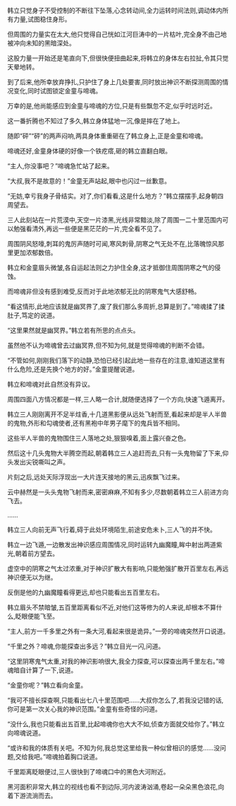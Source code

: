 
韩立只觉身子不受控制的不断往下坠落,心念转动间,全力运转时间法则,调动体内所有力量,试图稳住身形。

但周围的力量实在太大,他只觉得自己恍如江河巨涛中的一片枯叶,完全身不由己地被冲向未知的黑暗深处。

这股力量一开始还是笔直向下,但很快便扭曲起来,将韩立的身体左右拉扯,令其只觉天晕地转。

到了后来,他所幸放弃挣扎,只护住了身上几处要害,同时放出神识不断探测周围的情况变化,同时试图锁定金童与啼魂。

万幸的是,他尚能感应到金童与啼魂的方位,只是有些飘忽不定,似乎时远时近。

这一番折腾也不知过了多久,韩立身体猛地一沉,像是摔在了地上。

随即“砰”“砰”的两声闷响,两具身体重重砸在了韩立身上,正是金童和啼魂。

啼魂还好,金童身体硬的好像一个铁疙瘩,砸的韩立直翻白眼。

“主人,你没事吧？”啼魂急忙站了起来。

“大叔,我不是故意的！”金童无声站起,眼中也闪过一丝歉意。

“无妨,幸亏我身子骨结实。对了,你们看看,这是什么地方？”韩立摆摆手,起身朝四周望去。

三人此刻站在一片荒漠中,天空一片漆黑,光线非常黯淡,除了周围一二十里范围内可以勉强看清外,再远一些便是黑茫茫的一片,完全看不见了。

周围阴风怒嚎,刺耳的鬼厉声随时可闻,寒风刺骨,阴寒之气无处不在,比落魄惊风那里更加浓郁数倍。

韩立和金童眉头微皱,各自运起法则之力护住全身,这才抵御住周围阴寒之气的侵蚀。

而啼魂非但没有感到难受,反而对于此地浓郁无比的阴寒鬼气大感舒畅。

“看这情形,此地应该就是幽冥界了,废了我们那么多周折,总算是到了。”啼魂揉了揉肚子,笃定的说道。

“这里果然就是幽冥界。”韩立若有所思的点点头。

虽然他不认为啼魂曾去过幽冥界,但不知为何,就是觉得啼魂的判断不会错。

“不管如何,刚刚我们落下的动静,恐怕已经引起此地一些存在的注意,谁知道这里有什么危险,还是先换个地方的好。”金童提醒说道。

韩立和啼魂对此自然没有异议。

周围四面八方情况都是一样,三人略一合计,就随便选择了一个方向,快速飞遁离开。

韩立三人刚刚离开不足半炷香,十几道黑影便从远处飞射而至,看起来却是半人半兽的鬼物,外形和勾魂使者,还有黑袍中年男子麾下的鬼兵皆不相同。

这些半人半兽的鬼物围住三人落地之处,狠狠嗅着,面上露兴奋之色。

然后这十几头鬼物大半腾空而起,朝着韩立三人追赶而去,只有一头鬼物留了下来,仰头发出尖锐嘶叫之声。

片刻之后,远处天际浮现出一大片连天接地的黑云,迅疾飘飞过来。

云中赫然是一头头鬼物飞射而来,密密麻麻,不知有多少,尽数朝着韩立三人前进方向飞去。

……

韩立三人向前无声飞行着,碍于此处环境陌生,前途安危未卜,三人飞的并不快。

韩立一边飞遁,一边散发出神识感应周围情况,同时运转九幽魔瞳,眸中射出两道紫光,朝着前方望去。

虚空中的阴寒之气太过浓重,对于神识扩散大有影响,只能勉强扩散开百里左右,再远神识便无以为继。

反倒是他的九幽魔瞳看得更远,却也只能看出五百里左右。

韩立眉头不禁暗皱,五百里距离看似不近,对他们这等修为的人来说,却根本不算什么,眨眼便能飞至。

“主人,前方一千多里之外有一条大河,看起来很是诡异。”一旁的啼魂突然开口说道。

“千里之外？啼魂,你能探查出多远？”韩立目光一闪,问道。

“这里阴寒鬼气太重,对我的神识影响很大,我全力探查,可以探查出两千里左右。”啼魂暗自计算了一下,说道。

“金童你呢？”韩立看向金童。

“我可不擅长探查啊,只能看出七八十里范围吧……大叔你怎么了,若我没记错的话,你可是第一次关心我的神识范围。”金童有些奇怪的问道。

“没什么,我也只能看出五百里,比起啼魂你也大大不如,侦查方面就交给你了。”韩立向啼魂说道。

“或许和我的体质有关吧。不知为何,我总觉这里给我一种似曾相识的感觉……没问题,交给我吧。”啼魂拍着胸口说道。

千里距离眨眼便过,三人很快到了啼魂口中的黑色大河附近。

黑河面积非常大,韩立的视线也看不到边际,河内波涛汹涌,卷起一朵朵黑色浪花,向着下游流淌而去。